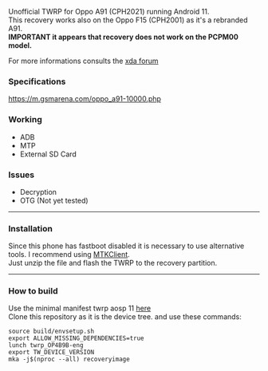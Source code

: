 Unofficial TWRP for Oppo A91 (CPH2021) running Android 11. \
This recovery works also on the Oppo F15 (CPH2001) as it's a rebranded A91. \
<b>IMPORTANT it appears that recovery does not work on the PCPM00 model.</b>

For more informations consults the [xda forum](https://forum.xda-developers.com/t/recovery-unofficial-twrp-for-oppo-a91.4600477/)

### Specifications
https://m.gsmarena.com/oppo_a91-10000.php

### Working
- ADB
- MTP
- External SD Card

### Issues
- Decryption
- OTG (Not yet tested)

<hr>

### Installation
Since this phone has fastboot disabled it is necessary to use alternative tools. I recommend using [MTKClient](https://github.com/bkerler/mtkclient). \
Just unzip the file and flash the TWRP to the recovery partition.

<hr>

### How to build
Use the minimal manifest twrp aosp 11 [here](https://github.com/minimal-manifest-twrp/platform_manifest_twrp_aosp/tree/twrp-11) \
Clone this repository as it is the device tree.
and use these commands:
```
source build/envsetup.sh
export ALLOW_MISSING_DEPENDENCIES=true
lunch twrp_OP4B9B-eng
export TW_DEVICE_VERSION
mka -j$(nproc --all) recoveryimage
```
